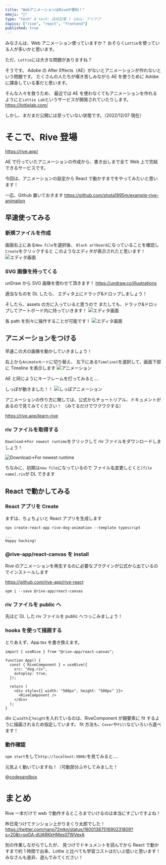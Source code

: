 ```yaml
---
title: "WebアニメーションはRiveが便利！"
emoji: "🎥"
type: "tech" # tech: 技術記事 / idea: アイデア
topics: ["rive", "react", "frontend"]
published: true
---
```


みなさんは、Web アニメーション使っていますか？
おそらく`Lottie`を使っている人が多いかと思います。

ただ、`Lottie`には大きな問題がありますね？

そうです。
Adobe の After Effects（AE）がないとアニメーションが作れないという問題です。
たくさんの人たちが嘆き苦しみながら AE を使うために Adobe に課金している事だと思います。

そんな人々を救うため、
最近では AE を使わなくてもアニメーションを作れるようにと`Lottie Lab`というサービスが開発されていたりします。
https://lottielab.com/

しかし、まだまだ公開には至っていない状態です。（2022/12/07 現在）

# そこで、Rive 登場

https://rive.app/

AE で行っていたアニメーションの作成から、書き出しまで全て Web 上で完結できるサービスです。

今回は、アニメーションの設定から React で動かすまでをやってみたいと思います！

一応、Github 置いておきます
https://github.com/shota1995m/example-rive-animation

## 早速使ってみる

### 新規ファイルを作成

画面右上にある`New File`を選択後、
`Black artboard`になっていることを確認し`Create`をクリックすると
このようなエディタが表示されたと思います！
![エディタ画面](/images/shota1995m-rive-app/editor.png)

### SVG 画像を持ってくる

unDraw から SVG 画像を使わせて頂きます！
https://undraw.co/illustrations

適当なものを DL したら、
エディタ上にドラッグ&ドロップしましょう！

そしたら、assets の方に入っていると思うので
またしても、ドラック&ドロップしてアートボード内に持っていきます！
![エディタ画面](/images/shota1995m-rive-app/dnd.png)

各 path を別々に操作することが可能です！
![エディタ画面](/images/shota1995m-rive-app/1.png)

## アニメーションをつける

早速この犬の画像を動かしていきましょう！

右上から`Animateモード`に切り替え、
左下にある`Timeline1`を選択して、画面下部に Timeline を表示します
![アニメーション](/images/shota1995m-rive-app/animate.png)

AE と同じようにキーフレームを打ってみると....

しっぽが動きました！！
![しっぽアニメーション](https://user-images.githubusercontent.com/10015803/206233505-4d41b8f3-34ae-4865-8dd1-c3ec45454f00.png)

アニメーションの作り方に関しては、公式からチュートリアル、ドキュメントがあるので見てみてください！
（みてるだけでワクワクする）

https://rive.app/learn-rive

### riv ファイルを取得する

`Download`→`For newest runtime`をクリックして riv ファイルをダウンロードしましょう！

![Download→For newest runtime](/images/shota1995m-rive-app/download.png)

ちなみに、初期は`new file`になっているので
ファイル名変更しとくと`[file name].riv`が DL できます

## React で動かしてみる

### React アプリを Create

まずは、ちょちょいと React アプリを生成します

```shell
npx create-react-app rive-dog-animation --template typescript

...
Happy hacking!
```

### @rive-app/react-canvas を install

Rive のアニメーションを再生するのに必要なプラグインが公式から出ているのでインストールします

https://github.com/rive-app/rive-react

```shell
npm i --save @rive-app/react-canvas
```

### riv ファイルを public へ

先ほど DL した riv ファイルを public へつっこみましょう！

### hooks を使って描画する

とりあえず、App.tsx を書き換えます。

```typescript:src/App.tsx
import { useRive } from "@rive-app/react-canvas";

function App() {
  const { RiveComponent } = useRive({
    src: "dog.riv",
    autoplay: true,
  });

  return (
    <div style={{ width: "500px", height: "500px" }}>
      <RiveComponent />
    </div>
  );
}
```

div に`width`と`height`を入れているのは、RiveComponent が親要素に fit するように描画されるため指定しています。
fit 方法も、`Cover`や`Fill`などいろいろ選べます！

### 動作確認

`npm start`をして`http://localhost:3000/`を見てみると....

元気よく動いていますね！（可動部分ふやしてみました！

@[codesandbox](https://codesandbox.io/embed/ecstatic-mahavira-7p3hfi?fontsize=14&hidenavigation=1&theme=dark)

# まとめ

Rive 一本だけで web で動作するところまでいけるのは本当にすごいですよね！

昨日見つけてテンション上がりまくり太郎でした！
https://twitter.com/nano72mkn/status/1600138751690231809?s=20&t=sqGA-dUARKkHMes07WVexA

別の作業しながらでしたが、
見つけでドキュメントを読んでから React で動かすまで約 1 時間で出来、Lottie と比べても学習コストはだいぶ低いと思います！
みなさんも是非、遊んでみてください！

